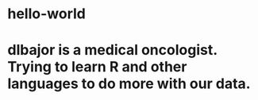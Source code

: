 # hello-world
# dlbajor is a medical oncologist.  Trying to learn R and other languages to do more with our data.  

